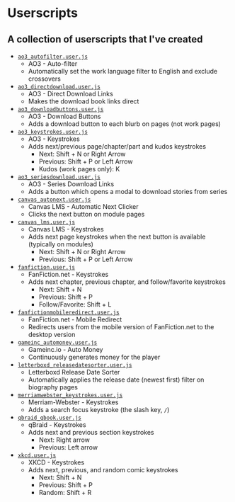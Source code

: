 # Userscripts

## A collection of userscripts that I've created

- [`ao3_autofilter.user.js`](https://github.com/hkamran80/userscripts/raw/main/ao3_autofilter.user.js)
  - AO3 - Auto-filter
  - Automatically set the work language filter to English and exclude crossovers
- [`ao3_directdownload.user.js`](https://github.com/hkamran80/userscripts/raw/main/ao3_directdownload.user.js)
  - AO3 - Direct Download Links
  - Makes the download book links direct
- [`ao3_downloadbuttons.user.js`](https://github.com/hkamran80/userscripts/raw/main/ao3_downloadbuttons.user.js)
  - AO3 - Download Buttons
  - Adds a download button to each blurb on pages (not work pages)
- [`ao3_keystrokes.user.js`](https://github.com/hkamran80/userscripts/raw/main/ao3_keystrokes.user.js)
  - AO3 - Keystrokes
  - Adds next/previous page/chapter/part and kudos keystrokes
    - Next: Shift + N or Right Arrow
    - Previous: Shift + P or Left Arrow
    - Kudos (work pages only): K
- [`ao3_seriesdownload.user.js`](https://github.com/hkamran80/userscripts/raw/main/ao3_seriesdownload.user.js)
  - AO3 - Series Download Links
  - Adds a button which opens a modal to download stories from series
- [`canvas_autonext.user.js`](https://github.com/hkamran80/userscripts/raw/main/canvas_autonext.user.js)
  - Canvas LMS - Automatic Next Clicker
  - Clicks the next button on module pages
- [`canvas_lms.user.js`](https://github.com/hkamran80/userscripts/raw/main/canvas_lms.user.js)
  - Canvas LMS - Keystrokes
  - Adds next page keystrokes when the next button is available (typically on modules)
    - Next: Shift + N or Right Arrow
    - Previous: Shift + P or Left Arrow
- [`fanfiction.user.js`](https://github.com/hkamran80/userscripts/raw/main/fanfiction.user.js)
  - FanFiction.net - Keystrokes
  - Adds next chapter, previous chapter, and follow/favorite keystrokes
    - Next: Shift + N
    - Previous: Shift + P
    - Follow/Favorite: Shift + L
- [`fanfictionmobileredirect.user.js`](https://github.com/hkamran80/userscripts/raw/main/fanfictionmobileredirect.user.js)
  - FanFiction.net - Mobile Redirect
  - Redirects users from the mobile version of FanFiction.net to the desktop version
- [`gameinc_automoney.user.js`](https://github.com/hkamran80/userscripts/raw/main/gameinc_automoney.user.js)
  - Gameinc.io - Auto Money
  - Continuously generates money for the player
- [`letterboxd_releasedatesorter.user.js`](https://github.com/hkamran80/userscripts/raw/main/letterboxd_releasedatesorter.user.js)
  - Letterboxd Release Date Sorter
  - Automatically applies the release date (newest first) filter on biography pages
- [`merriamwebster_keystrokes.user.js`](https://github.com/hkamran80/userscripts/raw/main/merriamwebster_keystrokes.user.js)
  - Merriam-Webster - Keystrokes
  - Adds a search focus keystroke (the slash key, `/`)
- [`qbraid_qbook.user.js`](https://github.com/hkamran80/userscripts/raw/main/qbraid_qbook.user.js)
  - qBraid - Keystrokes
  - Adds next and previous section keystrokes
    - Next: Right arrow
    - Previous: Left arrow
- [`xkcd.user.js`](https://github.com/hkamran80/userscripts/raw/main/xkcd.user.js)
  - XKCD - Keystrokes
  - Adds next, previous, and random comic keystrokes
    - Next: Shift + N
    - Previous: Shift + P
    - Random: Shift + R
